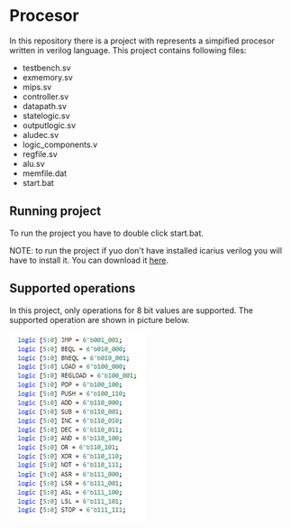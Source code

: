 # Procesor
In this repository there is a project with represents a simpified procesor written in verilog language.
This project contains following files:
- testbench.sv
- exmemory.sv
- mips.sv
- controller.sv
- datapath.sv
- statelogic.sv
- outputlogic.sv
- aludec.sv
- logic_components.v
- regfile.sv
- alu.sv
- memfile.dat
- start.bat

## Running project
To run the project you have to double click start.bat.

NOTE: to run the project if yuo don't have installed icarius verilog you will have to install it. You can download it  [here](http://bleyer.org/icarus/).

## Supported operations
In this project, only operations for 8 bit values are supported. The supported operation are shown in picture below.

![This is an image.](https://github.com/ArsicAntonijo/procesor/blob/main/photos/supportedOperations.png)